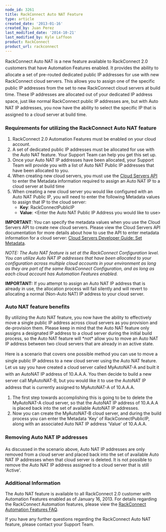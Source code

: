 ```yaml
---
node_id: 3261
title: RackConnect Auto NAT Feature
type: article
created_date: '2013-01-16'
created_by: Juan Perez
last_modified_date: '2014-10-21'
last_modified_by: Kyle Laffoon
product: RackConnect
product_url: rackconnect
---
```


<span style="line-height: 1.538em;">RackConnect Auto NAT is a new
feature available to RackConnect 2.0 customers that have Automation
Features enabled.  It provides the ability to allocate a set of
pre-routed dedicated public IP addresses for use with new RackConnect
cloud servers.  This allows you to assign one of the specific public IP
addresses from the set to new RackConnect cloud servers at build time.
These IP addresses are allocated out of your dedicated IP address space,
just like normal RackConnect public IP addresses are, but with Auto NAT
IP addresses, you now have the ability to select the specific IP that is
assigned to a cloud server at build time.</span>

### Requirements for utilizing the RackConnect Auto NAT feature

1.  RackConnect 2.0 Automation Features must be enabled on your
    cloud account.
2.  A set of dedicated public IP addresses must be allocated for use
    with the Auto NAT feature.  Your Support Team can help you get this
    set up.
3.  Once your Auto NAT IP addresses have been allocated, your Support
    Team will provide you with a list of Auto NAT Public IP addresses
    that have been allocated to you.
4.  When creating new cloud servers, you must use the [Cloud Servers
    API](http://docs.rackspace.com/servers/api/v2/cs-devguide/content/ch_preface.html)
    to enter the Metadata information required to assign an Auto NAT IP
    to a cloud server at build time
5.  When creating a new cloud server you would like configured with an
    Auto NAT Public IP, you will need to enter the following Metadata
    values to assign that IP to the cloud server:
    -   **Key**: RackConnectPublicIP
    -   **Value**: &lt;Enter the Auto NAT Public IP Address you would
        like to use&gt;

**IMPORTANT**: You can specify the metadata values when you use the
Cloud Servers API to create new cloud servers. Please view the Cloud
Servers API documentation for more details about how to use the API to
enter metadata information for a cloud server: [Cloud Servers Developer
Guide: Set
Metadata](http://docs.rackspace.com/servers/api/v2/cs-devguide/content/Create_or_Replace_Metadata-d1e5358.html).

*NOTE:* *The Auto NAT feature is set at the RackConnect Configuration
level.  You can utilize Auto NAT IP addresses that have been allocated
to your configuration across multiple cloud accounts in your environment
as long as they are part of the same RackConnect Configuration, and as
long as each cloud account has Automation Features enabled.*

**IMPORTANT:** If you attempt to assign an Auto NAT IP address that is
already in use, the allocation process will fail silently and will
revert to allocating a normal (Non-Auto NAT) IP address to your cloud
server.

### Auto NAT feature benefits

By utilizing the Auto NAT feature, you now have the ability to
effectively move a single public IP address across cloud servers as you
provision and de-provision them.  Please keep in mind that the Auto NAT
feature only assigns a designated IP address to a cloud server during
the initial build process, so the Auto NAT feature will \*not\* allow
you to move an Auto NAT IP address between two cloud servers that are
already in an active state.

<span style="line-height: 1.538em;">Here is a scenario that covers one
possible method you can use to move a single public IP address to a new
cloud server using the Auto NAT feature.  </span><span
style="line-height: 1.538em;">Let us say you have created a cloud server
called MyAutoNAT-A and built it with an AutoNAT IP address of 10.A.A.A.
 Y</span><span style="line-height: 1.538em;">ou then decide to build a
new server call </span><span style="line-height: 1.538em;">MyAutoNAT-B,
but you would like it to use the AutoNAT IP address that is currently
assigned to </span>MyAutoNAT-A <span
style="line-height: 1.538em;">of 10.A.A.A.</span>

1.  The first step towards accomplishing this is going to be to delete
    the MyAutoNAT-A cloud server, so that the AutoNAT IP address of
    10.A.A.A is placed back into the set of available AutoNAT
    IP addresses.
2.  Now you can create the MyAutoNAT-B cloud server, and during the
    build process you can enter the Metadata 'Key' of
    RackConnectPublicIP, along with an associated Auto NAT IP address
    'Value' of 10.A.A.A.

### <span style="line-height: 1.538em;">Removing Auto NAT IP addresses</span>

As discussed in the scenario above, Auto NAT IP addresses are only
removed from a cloud server and placed back into the set of available
Auto NAT IP addresses when that cloud server is deleted.  It is not
possible to remove the Auto NAT IP address assigned to a cloud server
that is still 'Active'.

### Additional Information

The Auto NAT feature is available to all RackConnect 2.0 customer with
Automation Features enabled as of January 16, 2013.  For details
regarding the RackConnect Automation features, please view the
[RackConnect Automation Features
FAQ](/how-to/rackconnect-v20-automation-features-faq).

If you have any further questions regarding the RackConnect Auto NAT
feature, please contact your Support Team.

